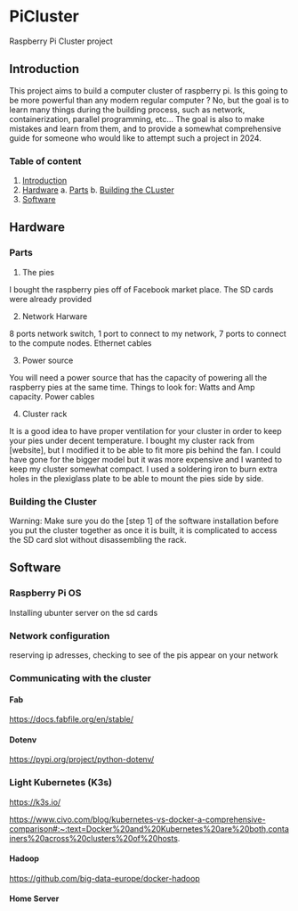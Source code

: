 # PiCluster
Raspberry Pi Cluster project

## Introduction

This project aims to build a computer cluster of raspberry pi. Is this going to be more powerful than any modern regular computer ? No, but the goal is to learn many things during the building process, such as network, containerization, parallel programming, etc... The goal is also to make mistakes and learn from them, and to provide a somewhat comprehensive guide for someone who would like to attempt such a project in 2024.

### Table of content

 1. [Introduction](#hntroduction)
 2. [Hardware](#hardware)
    a. [Parts](#parts)
    b. [Building the CLuster](#building-the-cluster)
 3. [Software](#software)


## Hardware

### Parts

1. The pies

I bought the raspberry pies off of Facebook market place. The SD cards were already provided

2. Network Harware

8 ports network switch, 1 port to connect to my network, 7 ports to connect to the compute nodes. Ethernet cables

3. Power source

You will need a power source that has the capacity of powering all the raspberry pies at the same time. Things to look for: Watts and Amp capacity. Power cables

4. Cluster rack

It is a good idea to have proper ventilation for your cluster in order to keep your pies under decent temperature. I bought my cluster rack from [website], but I modified it to be able to fit more pis behind the fan. I could have gone for the bigger model but it was more expensive and I wanted to keep my cluster somewhat compact. I used a soldering iron to burn extra holes in the plexiglass plate to be able to mount the pies side by side.

### Building the Cluster

Warning: Make sure you do the [step 1] of the software installation before you put the cluster together as once it is built, it is complicated to access the SD card slot without disassembling the rack.


## Software

### Raspberry Pi OS

Installing ubunter server on the sd cards 

### Network configuration

reserving ip adresses, checking to see of the pis appear on your network

### Communicating with the cluster

#### Fab

https://docs.fabfile.org/en/stable/

#### Dotenv

https://pypi.org/project/python-dotenv/

### Light Kubernetes (K3s)

https://k3s.io/

https://www.civo.com/blog/kubernetes-vs-docker-a-comprehensive-comparison#:~:text=Docker%20and%20Kubernetes%20are%20both,containers%20across%20clusters%20of%20hosts.

#### Hadoop

https://github.com/big-data-europe/docker-hadoop

#### Home Server

